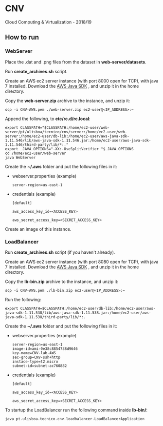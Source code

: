 # CNV
Cloud Computing &amp; Virtualization - 2018/19

## How to run

### WebServer

Place the .dat and .png files from the dataset in **web-server/datasets**.

Run **create_archives.sh** script.

Create an AWS ec2 server instance (with port 8000 open for TCP), with java 7 installed.
Download the [AWS Java SDK](http://sdk-for-java.amazonwebservices.com/latest/aws-java-sdk.zip)
, and unzip it in the home directory.

Copy the **web-server.zip** archive to the instance, and unzip it:
```
scp -i CNV-AWS.pem ./web-server.zip ec2-user@<IP_ADDRESS>:~
```

Append the following, to **etc/rc.d/rc.local**:

```
export CLASSPATH="$CLASSPATH:/home/ec2-user/web-server/pt/ulisboa/tecnico/cnv/server:/home/ec2-user/web-server:/home/ec2-user/db-lib:/home/ec2-user/aws-java-sdk-1.11.546/lib/aws-java-sdk-1.11.546.jar:/home/ec2-user/aws-java-sdk-1.11.546/third-party/lib/*:."
export _JAVA_OPTIONS="-XX:-UseSplitVerifier "$_JAVA_OPTIONS
cd /home/ec2-user/web-server
java WebServer
```

Create the **~/.aws** folder and put the following files in it:
 
- webserver.properties (example)
    ```
    server-region=us-east-1
    ```
- credentials (example)
    ```
    [default]

    aws_access_key_id=<ACCESS_KEY>

    aws_secret_access_key=<SECRET_ACCESS_KEY>
    ```

Create an image of this instance.

### LoadBalancer

Run **create_archives.sh** script (if you haven't already).

Create an AWS ec2 server instance (with port 8080 open for TCP), with java 7 installed. 
Download the [AWS Java SDK](http://sdk-for-java.amazonwebservices.com/latest/aws-java-sdk.zip)
, and unzip it in the home directory.

Copy the **lb-bin.zip** archive to the instance, and unzip it:
```
scp -i CNV-AWS.pem ./lb-bin.zip ec2-user@<IP_ADDRESS>:~
```

Run the following:

```
export CLASSPATH=$CLASSPATH:/home/ec2-user/db-lib:/home/ec2-user/aws-java-sdk-1.11.538/lib/aws-java-sdk-1.11.538.jar:/home/ec2-user/aws-java-sdk-1.11.538/third-party/lib/*:.
```

Create the **~/.aws** folder and put the following files in it:
 
- webserver.properties (example)
    ```
    server-region=us-east-1
    image-id=ami-0e38c8854738d9646
    key-name=CNV-lab-AWS
    sec-group=CNV-ssh+http
    instace-type=t2.micro
    subnet-id=subnet-ac760882
    ```
- credentials (example)
    ```
    [default]

    aws_access_key_id=<ACCESS_KEY>

    aws_secret_access_key=<SECRET_ACCESS_KEY>
    ```

To startup the LoadBalancer run the following command inside **lb-bin/**:

```
java pt.ulisboa.tecnico.cnv.loadbalancer.LoadBalancerApplication
```
